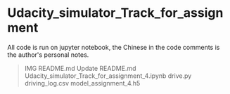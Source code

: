 # Udacity_simulator_Track_for_assignment
All code is run on jupyter notebook, the Chinese in the code comments is the author's personal notes.
>IMG
README.md
Update README.md
Udacity_simulator_Track_for_assignment_4.ipynb
drive.py
driving_log.csv
model_assignment_4.h5
